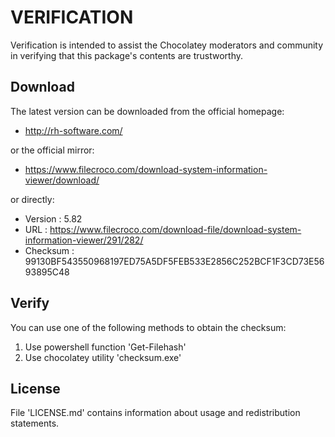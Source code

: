 # VERIFICATION
Verification is intended to assist the Chocolatey moderators and community in verifying that this package's contents are trustworthy.

## Download
The latest version can be downloaded from the official homepage:
- <http://rh-software.com/>

or the official mirror:

- <https://www.filecroco.com/download-system-information-viewer/download/>

or directly:
- Version  : 5.82
- URL      : https://www.filecroco.com/download-file/download-system-information-viewer/291/282/
- Checksum : 99130BF543550968197ED75A5DF5FEB533E2856C252BCF1F3CD73E5693895C48


## Verify
You can use one of the following methods to obtain the checksum:
1. Use powershell function 'Get-Filehash'
2. Use chocolatey utility 'checksum.exe'


## License
File 'LICENSE.md' contains information about usage and redistribution statements.
